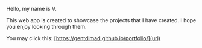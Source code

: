 Hello, my name is V.

This web app is created to showcase the projects that I have created.
I hope you enjoy looking through them.

You may click this: [https://gentdimad.github.io/portfolio/](url)
